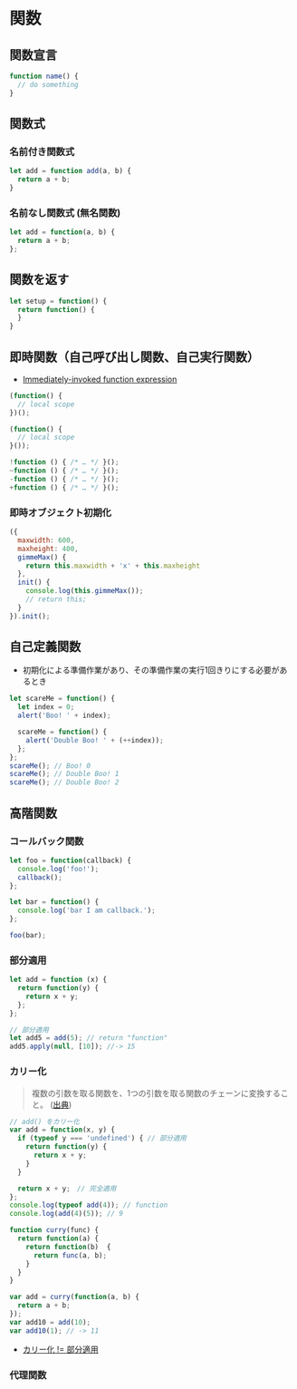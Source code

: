 # 関数
## 関数宣言
```js
function name() {
  // do something
}
```

## 関数式
### 名前付き関数式
```js
let add = function add(a, b) {
  return a + b;
}
```

### 名前なし関数式 (無名関数)
```js
let add = function(a, b) {
  return a + b;
};
```

## 関数を返す
```js
let setup = function() {
  return function() {
  }
}
```

## 即時関数（自己呼び出し関数、自己実行関数）
- [Immediately-invoked function expression](https://en.wikipedia.org/wiki/Immediately-invoked_function_expression)

```js
(function() {
  // local scope
})();

(function() {
  // local scope
}());

!function () { /* … */ }();
~function () { /* … */ }();
-function () { /* … */ }();
+function () { /* … */ }();
```

### 即時オブジェクト初期化
```js
({
  maxwidth: 600,
  maxheight: 400,
  gimmeMax() {
    return this.maxwidth + 'x' + this.maxheight
  },
  init() {
    console.log(this.gimmeMax());
    // return this;
  }
}).init();
```

## 自己定義関数
- 初期化による準備作業があり、その準備作業の実行1回きりにする必要があるとき

```js
let scareMe = function() {
  let index = 0;
  alert('Boo! ' + index);

  scareMe = function() {
    alert('Double Boo! ' + (++index));
  };
};
scareMe(); // Boo! 0
scareMe(); // Double Boo! 1
scareMe(); // Double Boo! 2
```
## 高階関数
### コールバック関数

```js
let foo = function(callback) {
  console.log('foo!');
  callback();
};

let bar = function() {
  console.log('bar I am callback.');
};

foo(bar);
```

### 部分適用
```js
let add = function (x) {
  return function(y) {
    return x + y;
  };
};

// 部分適用
let add5 = add(5); // return "function"
add5.apply(null, [10]); //-> 15
```

### カリー化
> 複数の引数を取る関数を、1つの引数を取る関数のチェーンに変換すること。
([出典](http://qiita.com/f81@github/items/e8bfab96b4be9e404840))

```js
// add() をカリー化
var add = function(x, y) {
  if (typeof y === 'undefined') { // 部分適用
    return function(y) {
      return x + y;
    }
  }

  return x + y;　// 完全適用
};
console.log(typeof add(4)); // function
console.log(add(4)(5)); // 9
```

```js
function curry(func) {
  return function(a) {
    return function(b)  {
      return func(a, b);
    }
  }
}

var add = curry(function(a, b) {
  return a + b;
});
var add10 = add(10);
var add10(1); // -> 11
```

- [カリー化 != 部分適用](http://kmizu.hatenablog.com/entry/20091216/1260969166)

### 代理関数
